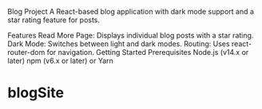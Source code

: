 Blog Project
A React-based blog application with dark mode support and a star rating feature for posts.

Features
Read More Page: Displays individual blog posts with a star rating.
Dark Mode: Switches between light and dark modes.
Routing: Uses react-router-dom for navigation.
Getting Started
Prerequisites
Node.js (v14.x or later)
npm (v6.x or later) or Yarn

# blogSite
